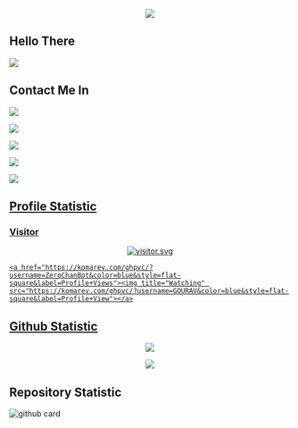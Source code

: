 </h1>

<p align="center">

  <img src="https://telegra.ph/file/56f641c3cf138aa7f27b2.jpg" />

</p>

## Hello There
<a href="//https://instagram.com/dark_devil_3609"><img align="center" src="https://cardivo.vercel.app/api?name=ZeroChanBot&description=Halo,%20I%27m%20Nathan%20dan%20saya%20masih%20programer%20pemula%20Nice%20to%20meet%20you%20%F0%9F%91%8B&image=https://avatars.githubusercontent.com/darkdevil3610&usqp=CAU&backgroundColor=%23ecf0f1&youtube=GOURAV&github=GS&pattern=ticTacToe&colorPattern=%23eaeaea&site=webraku.xyz"/></a>
## Contact Me In

<p>

  <a href="https://instagram.com/dark_devil_3609"><img src="https://img.shields.io/badge/Instagram-E4405F?style=for-the-badge&logo=instagram&logoColor=white"/> 

  <a href="https://wa.me/918089152280/"><img src="https://img.shields.io/badge/WhatsApp-25D366?style=for-the-badge&logo=whatsapp&logoColor=white" />

<a href=""><img src="https://img.shields.io/badge/YouTube-GOURAV-ff0000?style=for-the-badge&logo=youtube&logoColor=ff0000&link=https://youtube.com/c/" /><br>

   <a href="https://github.com/darkdevil3610"><img src="https://img.shields.io/badge/-GitHub-black?style=flat-square&logo=github" /> 

  <a href="https://youtube.com"><img src="https://img.shields.io/youtube/channel/subscribers/UC7SydwUESoyOQ3qZZuoaNHw?style=social" /> <br>

</p>

## Profile Statistic

<h3 align="left">Visitor</h3>

<p align="center">

<img src="https://count.getloli.com/get/?theme=moebooru-h" alt="visitor.svg">
           
    <a href="https://komarev.com/ghpvc/?username=ZeroChanBot&color=blue&style=flat-square&label=Profile+Views"><img title="Watching" src="https://komarev.com/ghpvc/?username=GOURAV&color=blue&style=flat-square&label=Profile+View"></a>
</p>

## Github Statistic

<p align="center"><a href="https://github.com/darkdevil3610"><img src="https://github-readme-stats.vercel.app/api?username=darkdevil3610&show_icons=true&theme=radical"></a></p>
<p align="center"><a href="https://github.com/darkdevil3610"><img src="https://github-readme-stats.vercel.app/api/top-langs/?username=darkdevil3610&theme=radical&layout=compact"></a></p> 

## Repository Statistic
![github card](https://github-readme-stats.vercel.app/api/pin/?username=darkdevil3610&repo=Scrappe&theme=dark)


